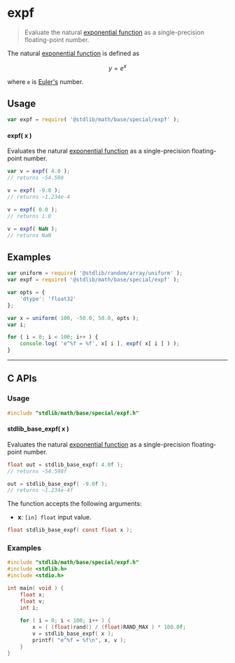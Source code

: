 <!--

@license Apache-2.0

Copyright (c) 2025 The Stdlib Authors.

Licensed under the Apache License, Version 2.0 (the "License");
you may not use this file except in compliance with the License.
You may obtain a copy of the License at

   http://www.apache.org/licenses/LICENSE-2.0

Unless required by applicable law or agreed to in writing, software
distributed under the License is distributed on an "AS IS" BASIS,
WITHOUT WARRANTIES OR CONDITIONS OF ANY KIND, either express or implied.
See the License for the specific language governing permissions and
limitations under the License.

-->

# expf

> Evaluate the natural [exponential function][exponential-function] as a single-precision floating-point number.

<section class="intro">

The natural [exponential function][exponential-function] is defined as

<!-- <equation class="equation" label="eq:natural_exponential_function" align="center" raw="y = e^x" alt="Natural exponential function definition"> -->

```math
y = e^x
```

<!-- <div class="equation" align="center" data-raw-text="y = e^x" data-equation="eq:natural_exponential_function">
    <img src="https://cdn.jsdelivr.net/gh/stdlib-js/stdlib@117273e7c4f27b0835723c2940d9675af0e14cb7/lib/node_modules/@stdlib/math/base/special/expf/docs/img/equation_natural_exponential_function.svg" alt="Natural exponential function definition">
    <br>
</div> -->

<!-- </equation> -->

where `e` is [Euler's][@stdlib/constants/float32/e] number.

</section>

<!-- /.intro -->

<section class="usage">

## Usage

```javascript
var expf = require( '@stdlib/math/base/special/expf' );
```

#### expf( x )

Evaluates the natural [exponential function][exponential-function] as a single-precision floating-point number.

```javascript
var v = expf( 4.0 );
// returns ~54.598

v = expf( -9.0 );
// returns ~1.234e-4

v = expf( 0.0 );
// returns 1.0

v = expf( NaN );
// returns NaN
```

</section>

<!-- /.usage -->

<section class="examples">

## Examples

<!-- eslint no-undef: "error" -->

```javascript
var uniform = require( '@stdlib/random/array/uniform' );
var expf = require( '@stdlib/math/base/special/expf' );

var opts = {
    'dtype': 'float32'
};

var x = uniform( 100, -50.0, 50.0, opts );
var i;

for ( i = 0; i < 100; i++ ) {
	console.log( 'e^%f = %f', x[ i ], expf( x[ i ] ) );
}
```

</section>

<!-- /.examples -->

<!-- C interface documentation. -->

* * *

<section class="c">

## C APIs

<!-- Section to include introductory text. Make sure to keep an empty line after the intro `section` element and another before the `/section` close. -->

<section class="intro">

</section>

<!-- /.intro -->

<!-- C usage documentation. -->

<section class="usage">

### Usage

```c
#include "stdlib/math/base/special/expf.h"
```

#### stdlib_base_expf( x )

Evaluates the natural [exponential function][exponential-function] as a single-precision floating-point number.

```c
float out = stdlib_base_expf( 4.0f );
// returns ~54.598f

out = stdlib_base_expf( -9.0f );
// returns ~1.234e-4f
```

The function accepts the following arguments:

-   **x**: `[in] float` input value.

```c
float stdlib_base_expf( const float x );
```

</section>

<!-- /.usage -->

<!-- C API usage notes. Make sure to keep an empty line after the `section` element and another before the `/section` close. -->

<section class="notes">

</section>

<!-- /.notes -->

<!-- C API usage examples. -->

<section class="examples">

### Examples

```c
#include "stdlib/math/base/special/expf.h"
#include <stdlib.h>
#include <stdio.h>

int main( void ) {
    float x;
    float v;
    int i;
    
    for ( i = 0; i < 100; i++ ) {
        x = ( (float)rand() / (float)RAND_MAX ) * 100.0f;
        v = stdlib_base_expf( x );
        printf( "e^%f = %f\n", x, v );
    }
}
```

</section>

<!-- /.examples -->

</section>

<!-- /.c -->

<!-- Section for related `stdlib` packages. Do not manually edit this section, as it is automatically populated. -->

<section class="related">

</section>

<!-- /.related -->

<!-- Section for all links. Make sure to keep an empty line after the `section` element and another before the `/section` close. -->

<section class="links">

[exponential-function]: https://en.wikipedia.org/wiki/Exponential_function

[@stdlib/constants/float32/e]: https://github.com/stdlib-js/stdlib/tree/develop/lib/node_modules/%40stdlib/constants/float32/e

<!-- <related-links> -->

<!-- </related-links> -->

</section>

<!-- /.links -->
